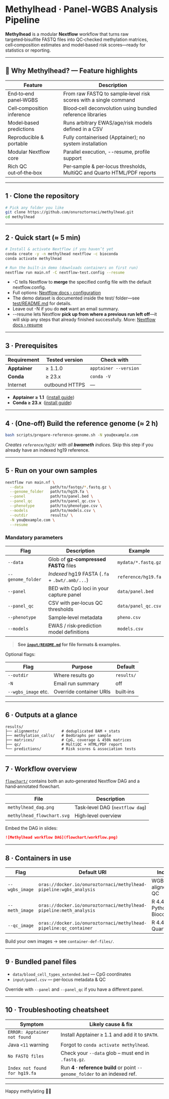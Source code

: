 # Methylhead · Panel‑WGBS Analysis Pipeline

**Methylhead** is a modular **Nextflow** workflow that turns raw targeted‑bisulfite FASTQ files into QC‑checked methylation matrices, cell‑composition estimates and model‑based risk scores—ready for statistics or reporting.

---
## 🌟 Why Methylhead? — Feature highlights

| Feature                   |  Description                                                       |
|---------------------------|--------------------------------------------------------------------|
| End‑to‑end panel‑WGBS     |  From raw FASTQ to sample‑level risk scores with a single command |
| Cell‑composition inference|  Blood‑cell deconvolution using bundled reference libraries       |
| Model‑based predictions   |  Runs arbitrary EWAS/age/risk models defined in a CSV            |
| Reproducible & portable   |  Fully containerised (Apptainer); no system installation |
| Modular Nextflow core     |  Parallel execution, --resume, profile support                   |
| Rich QC out‑of‑the‑box    |  Per‑sample & per‑locus thresholds, MultiQC and Quarto HTML/PDF reports |

---

## 1 · Clone the repository

```bash
# Pick any folder you like
git clone https://github.com/onuroztornaci/methylhead.git
cd methylhead
```

---

## 2 · Quick start (≈ 5 min)

```bash
# Install & activate Nextflow if you haven’t yet
conda create -y -n methylhead nextflow -c bioconda
conda activate methylhead

# Run the built‑in demo (downloads containers on first run)
nextflow run main.nf -C nextflow-test.config --resume
```
* -C <file> tells Nextflow to **merge** the specified config file with the default nextflow.config.
* Full options: [Nextflow docs › configuration](https://www.nextflow.io/docs/latest/config.html)
* The demo dataset is documented inside the test/ folder—see [test/README.md](test/README.md) for details.
* Leave out -N if you do **not** want an email summary.
* --resume lets Nextflow **pick up from where a previous run left off**—it will skip any steps that already finished successfully. More: [Nextflow docs › resume](https://nextflow.io/docs/latest/cache-and-resume.html)

---

## 3 · Prerequisites

| Requirement   | Tested version | Check with            |
| ------------- | -------------- | --------------------- |
| **Apptainer** |  ≥ 1.1.0       | `apptainer --version` |
| **Conda**     |  ≥ 23.x        | `conda -V`            |
| Internet      | outbound HTTPS | —                     |

* **Apptainer ≥ 1.1** ([install guide](https://apptainer.org/docs/))
* **Conda ≥ 23.x** ([install guide](https://docs.conda.io/en/latest/miniconda.html))

---

## 4 · (One‑off) Build the reference genome (≈ 2 h)

```bash
bash scripts/prepare-reference-genome.sh -N you@example.com
```

*Creates `reference/hg19/` with all **bwameth** indices.*
Skip this step if you already have an indexed hg19 reference.

---

## 5 · Run on your own samples

```bash
nextflow run main.nf \
  --data            path/to/fastqs/*.fastq.gz \
  --genome_folder   path/to/hg19.fa \
  --panel           path/to/panel.bed \
  --panel_qc        path/to/panel_qc.csv \
  --phenotype       path/to/phenotype.csv \
  --models          path/to/models.csv \
  --outdir          results/ \
  -N you@example.com \
  --resume
```

### Mandatory parameters

| Flag              | Description                                    | Example             |
| ----------------- | ---------------------------------------------- | ------------------- |
| `--data`          | Glob of **gz‑compressed FASTQ** files          | `mydata/*.fastq.gz` |
| `--genome_folder` | *Indexed* hg19 FASTA (`.fa` + `.bwt/.amb/...`) | `reference/hg19.fa` |
| `--panel`         | BED with CpG loci in your capture panel        | `data/panel.bed`    |
| `--panel_qc`      | CSV with per‑locus QC thresholds               | `data/panel_qc.csv` |
| `--phenotype`     | Sample‑level metadata                          | `pheno.csv`         |
| `--models`        | EWAS / risk‑prediction model definitions       | `models.csv`        |

> **See [`input/README.md`](input/README.md) for file formats & examples.**

Optional flags:

| Flag                | Purpose                 | Default    |
| ------------------- | ----------------------- | ---------- |
| `--outdir`          | Where results go        | `results/` |
| `-N`                | Email run summary       | off        |
| `--wgbs_image` etc. | Override container URIs | built‑ins  |

---

## 6 · Outputs at a glance

```
results/
├── alignments/          # deduplicated BAM + stats
├── methylation_calls/   # BedGraphs per sample
├── matrices/            # CpG, coverage & 450k matrices
├── qc/                  # MultiQC + HTML/PDF report
└── predictions/         # Risk scores & association tests
```

---

## 7 · Workflow overview

[`flowchart/`](flowchart/) contains both an auto‑generated Nextflow DAG and a hand‑annotated flowchart.

| File                       | Description                     |
| -------------------------- | ------------------------------- |
| `methylhead_dag.png`       | Task‑level DAG (`nextflow dag`) |
| `methylhead_flowchart.svg` | High‑level overview             |

Embed the DAG in slides:

```markdown
![Methylhead workflow DAG](flowchart/workflow.png)
```

---

## 8 · Containers in use

| Flag           | Default URI                                                        | Includes                        |
| -------------- | ------------------------------------------------------------------ | ------------------------------- |
| `--wgbs_image` | `oras://docker.io/onuroztornaci/methylhead-pipeline:wgbs_analysis` | WGBS aligners & QC              |
| `--meth_image` | `oras://docker.io/onuroztornaci/methylhead-pipeline:meth_analysis` | R 4.4.3, Python 3, Bioconductor |
| `--qc_image`   | `oras://docker.io/onuroztornaci/methylhead-pipeline:qc_container`  | R 4.4.1, Quarto                 |

Build your own images → see `container-def-files/`.

---

## 9 · Bundled panel files

* `data/blood_cell_types_extended.bed` — CpG coordinates
* `input/panel.csv` — per‑locus metadata & QC

Override with `--panel` and `--panel_qc` if you have a different panel.

---

## 10 · Troubleshooting cheatsheet

| Symptom                       | Likely cause & fix                                                        |
| ----------------------------- | ------------------------------------------------------------------------- |
| `ERROR: Apptainer not found`  | Install Apptainer ≥ 1.1 and add it to `$PATH`.                            |
| Java `<11` warning            | Forgot to `conda activate methylhead`.                                    |
| `No FASTQ files`              | Check your `--data` glob – must end in `.fastq.gz`.                       |
| `Index not found for hg19.fa` | Run **4 · reference build** or point `--genome_folder` to an indexed ref. |

---

Happy methylating 🧬🚀

